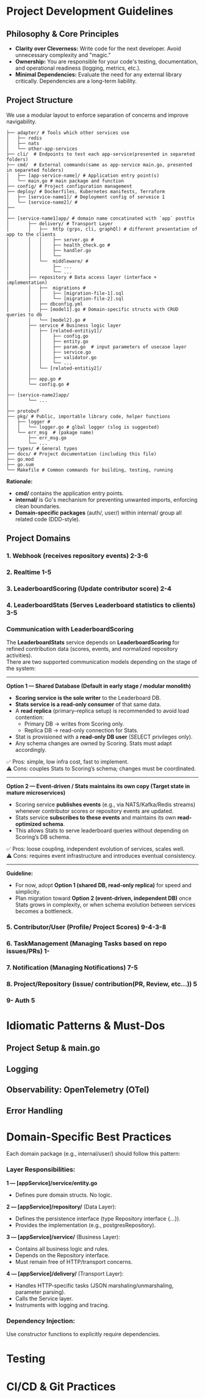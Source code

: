 # Project Development Guidelines

## Philosophy & Core Principles

*   **Clarity over Cleverness:** Write code for the next developer. Avoid unnecessary complexity and "magic."
*   **Ownership:** You are responsible for your code's testing, documentation, and operational readiness (logging, metrics, etc.).
*   **Minimal Dependencies:** Evaluate the need for any external library critically. Dependencies are a long-term liability.

## Project Structure

We use a modular layout to enforce separation of concerns and improve navigability.

```
├── adapter/ # Tools which other services use
│   ├── redis
│   ├── nats
│   └── other-app-services
├── cli/  # Endpoints to test each app-service(presented in separeted folders)
├── cmd/  # External commands(same as app-service main.go, presented in separeted folders)
│   ├── [app-service-name]/ # Application entry point(s)
│   └── main.go # main package and function
├── config/ # Project configuration management
├── deploy/ # Dockerfiles, Kubernetes manifests, Terraform
│   ├── [service-name1]/ # Deployment config of serveice 1 
│   └── [service-name2]/ # 
├── 
│
├── [service-name1]app/ # domain name concatinated with `app` postfix 
│       ├── delivery/ # Transport Layer
│       │   ├──  http (grps, cli, graphQl) # different presentation of app to the clients
│       │   │    ├── server.go # 
│       │   │    ├── health_check.go # 
│       │   │    ├── handler.go
│       │   │    └── 
│       │   └──  middleware/ #
│       │        ├── ...
│       │        └── ...
│       ├── repository # Data access layer (interface + implementation)
│       │   ├──  migrations #
│       │   │    ├── [migration-file-1].sql
│       │   │    └── [migration-file-2].sql
│       │   ├── dbconfig.yml
│       │   ├── [model1].go # Domain-specific structs with CRUD queries to db
│       │   └── [model2].go # 
│       ├── service # Business logic layer
│       │   ├── [related-entitiy1]/
│       │   │    ├── config.go
│       │   │    ├── entity.go
│       │   │    ├── param.go  # input parameters of usecase layer
│       │   │    ├── service.go
│       │   │    ├── validator.go
│       │   │    └── ...
│       │   └── [related-entitiy2]/
│       │   
│       ├── app.go # 
│       └── config.go # 
│
├── [service-name2]app/
│       └── ...
│
├── protobuf
├── pkg/ # Public, importable library code, helper functions
│   ├── logger #
│   │   └── logger.go # glbal logger (slog is suggested)
│   └── err_msg  # (pakage name)
│       ├── err_msg.go
│       └── ...
├── types/ # General types
├── docs/ # Project documentation (including this file)
├── go.mod
├── go.sum
└── Makefile # Common commands for building, testing, running
```

**Rationale:**

*   **cmd/** contains the application entry points.
*   **internal/** is Go's mechanism for preventing unwanted imports, enforcing clean boundaries.
*   **Domain-specific packages** (auth/, user/) within internal/ group all related code (DDD-style).

## Project Domains
### 1. Webhook (receives repository events)     2-3-6
### 2. Realtime     1-5
### 3. LeaderboardScoring (Update contributor score)        2-4
### 4. LeaderboardStats (Serves Leaderboard statistics to clients)      3-5

### Communication with LeaderboardScoring

The **LeaderboardStats** service depends on **LeaderboardScoring** for refined contribution data (scores, events, and normalized repository activities).  
There are two supported communication models depending on the stage of the system:

---

**Option 1 — Shared Database (Default in early stage / modular monolith)**
- **Scoring service is the sole writer** to the Leaderboard DB.
- **Stats service is a read-only consumer** of that same data.
- A **read replica** (primary–replica setup) is recommended to avoid load contention:
    - Primary DB → writes from Scoring only.
    - Replica DB → read-only connection for Stats.
- Stat is provisioned with a **read-only DB user** (SELECT privileges only).
- Any schema changes are owned by Scoring. Stats must adapt accordingly.

✅ Pros: simple, low infra cost, fast to implement.  
⚠️ Cons: couples Stats to Scoring’s schema; changes must be coordinated.

---

**Option 2 — Event-driven / Stats maintains its own copy (Target state in mature microservices)**
- Scoring service **publishes events** (e.g., via NATS/Kafka/Redis streams) whenever contributor scores or repository events are updated.
- Stats service **subscribes to these events** and maintains its own **read-optimized schema**.
- This allows Stats to serve leaderboard queries without depending on Scoring’s DB schema.

✅ Pros: loose coupling, independent evolution of services, scales well.  
⚠️ Cons: requires event infrastructure and introduces eventual consistency.

---

**Guideline:**
- For now, adopt **Option 1 (shared DB, read-only replica)** for speed and simplicity.
- Plan migration toward **Option 2 (event-driven, independent DB)** once Stats grows in complexity, or when schema evolution between services becomes a bottleneck.



### 5. Contributor/User (Profile/ Project Scores)       9-4-3-8
### 6. TaskManagement (Managing Tasks based on repo issues/PRs)     1-
### 7. Notification (Managing Notifications)        7-5
### 8. Project/Repository (issue/ contribution(PR, Review, etc...)) 5
### 9- Auth     5

# Idiomatic Patterns & Must-Dos
## Project Setup & main.go
## Logging
## Observability: OpenTelemetry (OTel)
## Error Handling

# Domain-Specific Best Practices
Each domain package (e.g., internal/user/) should follow this pattern:
### Layer Responsibilities:
**1 — [appService]/service/entity.go**
- Defines pure domain structs. No logic.

**2 — [appService]/repository/** (Data Layer):
- Defines the persistence interface (type Repository interface {...}).
- Provides the implementation (e.g., postgresRepository).

**3 — [appService]/service/** (Business Layer):
- Contains all business logic and rules.
- Depends on the Repository interface.
- Must remain free of HTTP/transport concerns.

**4 — [appService]/delivery/** (Transport Layer):
- Handles HTTP-specific tasks (JSON marshaling/unmarshaling, parameter parsing).
- Calls the Service layer.
- Instruments with logging and tracing.

### Dependency Injection:
Use constructor functions to explicitly require dependencies.
# Testing
# CI/CD & Git Practices
